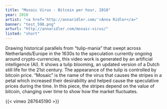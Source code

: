 ```yaml
---
title: "Mosaic Virus - Bitcoin per hour, 2018"
year: 2018
artist: "<a href='http://annaridler.com/'>Anna Ridler</a>"
banner: "test_598.png"
arturl: "http://annaridler.com/mosaic-virus/"
listed: "short"
---
```


Drawing historical parallels from “tulip-mania” that swept across
Netherlands/Europe in the 1630s to the speculation currently ongoing around
crypto-currencies, this video work is generated by an artificial intelligence
(AI). It shows a tulip blooming, an updated version of a Dutch still life for
the 21st century. The appearance of the tulip is controlled by bitcoin price.
“Mosaic” is the name of the virus that causes the stripes in a petal which
increased their desirability and helped cause the speculative prices during the
time. In this piece, the stripes depend on the value of bitcoin, changing over
time to show how the market fluctuates.

{{< vimeo 287645190 >}}
